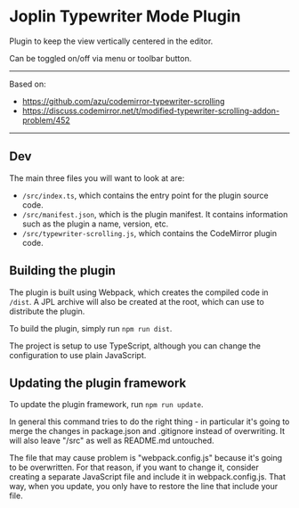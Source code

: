 
# Joplin Typewriter Mode Plugin

Plugin to keep the view vertically centered in the editor. 

Can be toggled on/off via menu or toolbar button.

---  

Based on:

- https://github.com/azu/codemirror-typewriter-scrolling
- https://discuss.codemirror.net/t/modified-typewriter-scrolling-addon-problem/452

---

## Dev

The main three files you will want to look at are:

- `/src/index.ts`, which contains the entry point for the plugin source code.
- `/src/manifest.json`, which is the plugin manifest. It contains information such as the plugin a name, version, etc.
- `/src/typewriter-scrolling.js`, which contains the CodeMirror plugin code.

## Building the plugin

The plugin is built using Webpack, which creates the compiled code in `/dist`. A JPL archive will also be created at the root, which can use to distribute the plugin.

To build the plugin, simply run `npm run dist`.

The project is setup to use TypeScript, although you can change the configuration to use plain JavaScript.

## Updating the plugin framework

To update the plugin framework, run `npm run update`.

In general this command tries to do the right thing - in particular it's going to merge the changes in package.json and .gitignore instead of overwriting. It will also leave "/src" as well as README.md untouched.

The file that may cause problem is "webpack.config.js" because it's going to be overwritten. For that reason, if you want to change it, consider creating a separate JavaScript file and include it in webpack.config.js. That way, when you update, you only have to restore the line that include your file.
